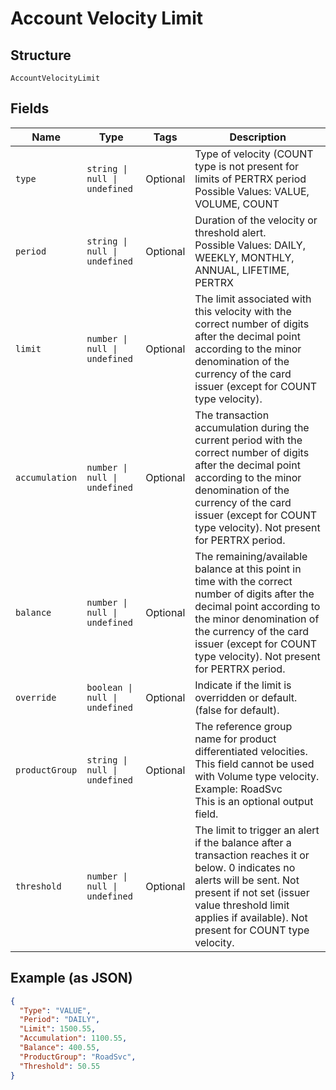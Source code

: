 
# Account Velocity Limit

## Structure

`AccountVelocityLimit`

## Fields

| Name | Type | Tags | Description |
|  --- | --- | --- | --- |
| `type` | `string \| null \| undefined` | Optional | Type of velocity (COUNT type is not present for limits of PERTRX period<br>Possible Values: VALUE, VOLUME, COUNT |
| `period` | `string \| null \| undefined` | Optional | Duration of the velocity or threshold alert.<br>Possible Values: DAILY, WEEKLY, MONTHLY, ANNUAL, LIFETIME, PERTRX |
| `limit` | `number \| null \| undefined` | Optional | The limit associated with this velocity with the correct number of digits after the decimal point according to the minor denomination of the currency of the card issuer (except for COUNT type velocity). |
| `accumulation` | `number \| null \| undefined` | Optional | The transaction accumulation during the current period with the correct number of digits after the decimal point according to the minor denomination of the currency of the card issuer (except for COUNT type velocity). Not present for PERTRX period. |
| `balance` | `number \| null \| undefined` | Optional | The remaining/available balance at this point in time with the correct number of digits after the decimal point according to the minor denomination of the currency of the card issuer (except for COUNT type velocity). Not present for PERTRX period. |
| `override` | `boolean \| null \| undefined` | Optional | Indicate if the limit is overridden or default. (false for default). |
| `productGroup` | `string \| null \| undefined` | Optional | The reference group name for product differentiated velocities. This field cannot be used with Volume type velocity.<br>Example: RoadSvc<br>This is an optional output field. |
| `threshold` | `number \| null \| undefined` | Optional | The limit to trigger an alert if the balance after a transaction reaches it or below. 0 indicates no alerts will be sent. Not present if not set (issuer value threshold limit applies if available). Not present for COUNT type velocity. |

## Example (as JSON)

```json
{
  "Type": "VALUE",
  "Period": "DAILY",
  "Limit": 1500.55,
  "Accumulation": 1100.55,
  "Balance": 400.55,
  "ProductGroup": "RoadSvc",
  "Threshold": 50.55
}
```

